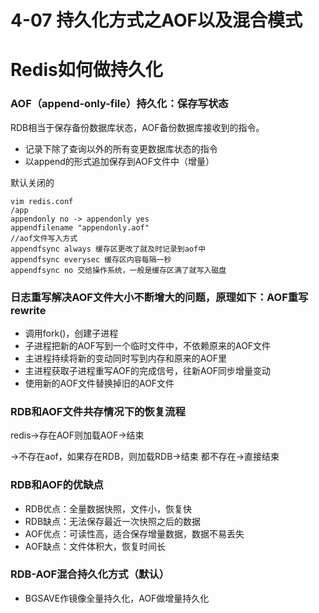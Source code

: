 # 4-07 持久化方式之AOF以及混合模式

# Redis如何做持久化

### AOF（append-only-file）持久化：保存写状态

RDB相当于保存备份数据库状态，AOF备份数据库接收到的指令。

- 记录下除了查询以外的所有变更数据库状态的指令
- 以append的形式追加保存到AOF文件中（增量）

默认关闭的

```
vim redis.conf
/app
appendonly no -> appendonly yes
appendfilename "appendonly.aof"
//aof文件写入方式
appendfsync always 缓存区更改了就及时记录到aof中
appendfsync everysec 缓存区内容每隔一秒
appendfsync no 交给操作系统，一般是缓存区满了就写入磁盘
```

### 日志重写解决AOF文件大小不断增大的问题，原理如下：AOF重写rewrite

- 调用fork()，创建子进程
- 子进程把新的AOF写到一个临时文件中，不依赖原来的AOF文件
- 主进程持续将新的变动同时写到内存和原来的AOF里
- 主进程获取子进程重写AOF的完成信号，往新AOF同步增量变动
- 使用新的AOF文件替换掉旧的AOF文件

### RDB和AOF文件共存情况下的恢复流程

redis->存在AOF则加载AOF->结束

->不存在aof，如果存在RDB，则加载RDB->结束
都不存在->直接结束

### RDB和AOF的优缺点

- RDB优点：全量数据快照，文件小，恢复快
- RDB缺点：无法保存最近一次快照之后的数据
- AOF优点：可读性高，适合保存增量数据，数据不易丢失
- AOF缺点：文件体积大，恢复时间长

### RDB-AOF混合持久化方式（默认）

- BGSAVE作镜像全量持久化，AOF做增量持久化

